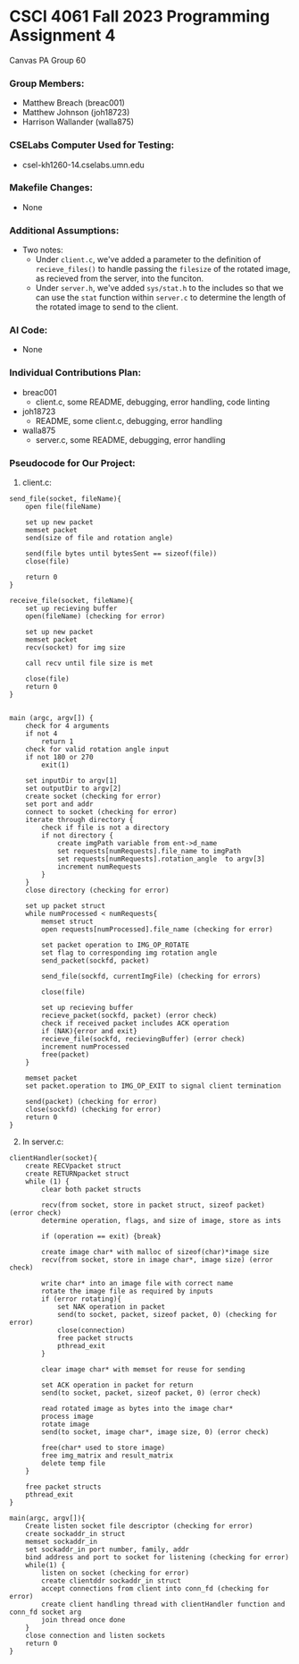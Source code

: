 # CSCI 4061 Fall 2023 Programming Assignment 4

Canvas PA Group 60

### Group Members:
- Matthew Breach (breac001) 
- Matthew Johnson (joh18723)
- Harrison Wallander (walla875)

### CSELabs Computer Used for Testing:
- csel-kh1260-14.cselabs.umn.edu

### Makefile Changes:
- None

### Additional Assumptions:
- Two notes:
    - Under `client.c`, we've added a parameter to the definition of `recieve_files()` to handle passing the `filesize` of the rotated image, as recieved from the server, into the funciton.
    - Under `server.h`, we've added `sys/stat.h` to the includes so that we can use the `stat` function within `server.c` to determine the length of the rotated image to send to the client.

### AI Code:
- None

### Individual Contributions Plan:
- breac001
    - client.c, some README, debugging, error handling, code linting
- joh18723
    - README, some client.c, debugging, error handling
- walla875
    - server.c, some README, debugging, error handling

### Pseudocode for Our Project:
1. client.c:
```
send_file(socket, fileName){
    open file(fileName)
    
    set up new packet
    memset packet
    send(size of file and rotation angle)

    send(file bytes until bytesSent == sizeof(file))
    close(file)
    
    return 0
}

receive_file(socket, fileName){
    set up recieving buffer
    open(fileName) (checking for error)

    set up new packet
    memset packet
    recv(socket) for img size

    call recv until file size is met

    close(file)
    return 0
}


main (argc, argv[]) {
    check for 4 arguments
    if not 4  
        return 1
    check for valid rotation angle input
    if not 180 or 270
        exit(1)
        
    set inputDir to argv[1]
    set outputDir to argv[2]
    create socket (checking for error)
    set port and addr
    connect to socket (checking for error)
    iterate through directory {
        check if file is not a directory
        if not directory {
            create imgPath variable from ent->d_name
            set requests[numRequests].file_name to imgPath
            set requests[numRequests].rotation_angle  to argv[3]
            increment numRequests
        }
    }
    close directory (checking for error)
    
    set up packet struct
    while numProcessed < numRequests{
        memset struct
        open requests[numProcessed].file_name (checking for error)

        set packet operation to IMG_OP_ROTATE
        set flag to corresponding img rotation angle
        send_packet(sockfd, packet)
        
        send_file(sockfd, currentImgFile) (checking for errors)

        close(file)

        set up recieving buffer
        recieve_packet(sockfd, packet) (error check)
        check if received packet includes ACK operation
        if (NAK){error and exit}
        recieve_file(sockfd, recievingBuffer) (error check)
        increment numProcessed
        free(packet)
    }

    memset packet
    set packet.operation to IMG_OP_EXIT to signal client termination

    send(packet) (checking for error)
    close(sockfd) (checking for error)
    return 0
}
```
2. In server.c:
```
clientHandler(socket){
    create RECVpacket struct
    create RETURNpacket struct
    while (1) {
        clear both packet structs
       
        recv(from socket, store in packet struct, sizeof packet) (error check)
        determine operation, flags, and size of image, store as ints
        
        if (operation == exit) {break}
        
        create image char* with malloc of sizeof(char)*image size
        recv(from socket, store in image char*, image size) (error check)
        
        write char* into an image file with correct name
        rotate the image file as required by inputs
        if (error rotating){
            set NAK operation in packet
            send(to socket, packet, sizeof packet, 0) (checking for error)
            close(connection)
            free packet structs
            pthread_exit
        }
        
        clear image char* with memset for reuse for sending
        
        set ACK operation in packet for return
        send(to socket, packet, sizeof packet, 0) (error check)
        
        read rotated image as bytes into the image char*
        process image
        rotate image
        send(to socket, image char*, image size, 0) (error check)
        
        free(char* used to store image)
        free img_matrix and result_matrix
        delete temp file
    }
    
    free packet structs
    pthread_exit
}

main(argc, argv[]){
    Create listen socket file descriptor (checking for error)
    create sockaddr_in struct
    memset sockaddr_in
    set sockaddr_in port number, family, addr
    bind address and port to socket for listening (checking for error)
    while(1) {
        listen on socket (checking for error)
        create clientddr sockaddr_in struct
        accept connections from client into conn_fd (checking for error)
        create client handling thread with clientHandler function and conn_fd socket arg
        join thread once done
    }
    close connection and listen sockets
    return 0
}
```
